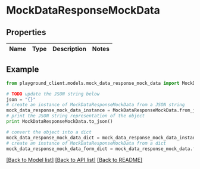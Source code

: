 # MockDataResponseMockData


## Properties
Name | Type | Description | Notes
------------ | ------------- | ------------- | -------------

## Example

```python
from playground_client.models.mock_data_response_mock_data import MockDataResponseMockData

# TODO update the JSON string below
json = "{}"
# create an instance of MockDataResponseMockData from a JSON string
mock_data_response_mock_data_instance = MockDataResponseMockData.from_json(json)
# print the JSON string representation of the object
print MockDataResponseMockData.to_json()

# convert the object into a dict
mock_data_response_mock_data_dict = mock_data_response_mock_data_instance.to_dict()
# create an instance of MockDataResponseMockData from a dict
mock_data_response_mock_data_form_dict = mock_data_response_mock_data.from_dict(mock_data_response_mock_data_dict)
```
[[Back to Model list]](../README.md#documentation-for-models) [[Back to API list]](../README.md#documentation-for-api-endpoints) [[Back to README]](../README.md)



